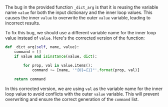 The bug in the provided function `_dict_arg` is that it is reusing the variable name `value` for both the input dictionary and the inner loop values. This causes the inner `value` to overwrite the outer `value` variable, leading to incorrect results.

To fix this bug, we should use a different variable name for the inner loop value instead of `value`. Here's the corrected version of the function:

```python
def _dict_arg(self, name, value):
    command = []
    if value and isinstance(value, dict):

        for prop, val in value.items():
            command += [name, '"{0}={1}"'.format(prop, val)]
    
    return command
```

In this corrected version, we are using `val` as the variable name for the inner loop value to avoid conflicts with the outer `value` variable. This will prevent overwriting and ensure the correct generation of the `command` list.